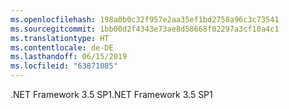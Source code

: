 ```yaml
---
ms.openlocfilehash: 198a0b0c32f957e2aa35ef1bd2758a96c3c73541
ms.sourcegitcommit: 1bb00d2f4343e73ae8d58668f02297a3cf10a4c1
ms.translationtype: HT
ms.contentlocale: de-DE
ms.lasthandoff: 06/15/2019
ms.locfileid: "63871085"
---
```

<span data-ttu-id="86d58-101">.NET Framework 3.5 SP1</span><span class="sxs-lookup"><span data-stu-id="86d58-101">.NET Framework 3.5 SP1</span></span>